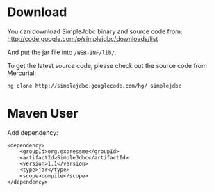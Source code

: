 # Download #

You can download SimpleJdbc binary and source code from: http://code.google.com/p/simplejdbc/downloads/list

And put the jar file into `/WEB-INF/lib/`.

To get the latest source code, please check out the source code from Mercurial:

```
hg clone http://simplejdbc.googlecode.com/hg/ simplejdbc
```

# Maven User #

Add dependency:

```
<dependency>
    <groupId>org.expressme</groupId>
    <artifactId>SimpleJdbc</artifactId>
    <version>1.1</version>
    <type>jar</type>
    <scope>compile</scope>
</dependency>
```